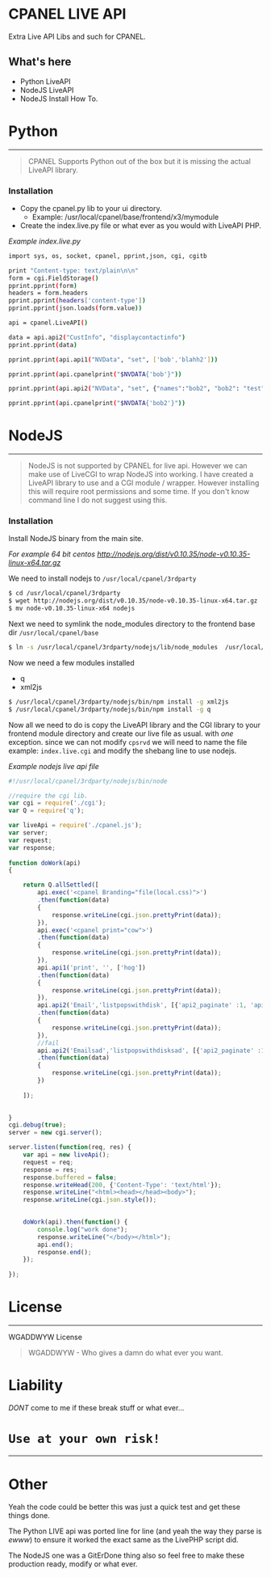 # CPANEL LIVE API

Extra Live API Libs and such for CPANEL.

## What's here

* Python LiveAPI
* NodeJS LiveAPI
* NodeJS Install How To.

# Python
***
>CPANEL Supports Python out of the box but it is missing the actual LiveAPI library. 
### Installation
 - Copy the cpanel.py lib to your ui directory.
    - Example: /usr/local/cpanel/base/frontend/x3/mymodule
 - Create the index.live.py file or what ever as you would with LiveAPI PHP.

_Example index.live.py_
```sh
import sys, os, socket, cpanel, pprint,json, cgi, cgitb 

print "Content-type: text/plain\n\n"
form = cgi.FieldStorage()
pprint.pprint(form)
headers = form.headers
pprint.pprint(headers['content-type'])
pprint.pprint(json.loads(form.value))

api = cpanel.LiveAPI()

data = api.api2("CustInfo", "displaycontactinfo")
pprint.pprint(data)

pprint.pprint(api.api1("NVData", "set", ['bob','blahh2']))

pprint.pprint(api.cpanelprint("$NVDATA{'bob'}"))

pprint.pprint(api.api2("NVData", "set", {"names":"bob2", "bob2": "test"}))

pprint.pprint(api.cpanelprint("$NVDATA{'bob2'}"))
```

# NodeJS
***
> NodeJS is not supported by CPANEL for live api. However we can make use of LiveCGI
> to wrap NodeJS into working.
> I have created a LiveAPI library to use and a CGI module / wrapper. However installing this will require root permissions and some time.
> If you don't know command line I do not suggest using this.

### Installation

Install NodeJS binary from the main site.

_For example 64 bit centos http://nodejs.org/dist/v0.10.35/node-v0.10.35-linux-x64.tar.gz_

We need to install nodejs to `/usr/local/cpanel/3rdparty`
```sh
$ cd /usr/local/cpanel/3rdparty
$ wget http://nodejs.org/dist/v0.10.35/node-v0.10.35-linux-x64.tar.gz
$ mv node-v0.10.35-linux-x64 nodejs
```

Next we need to symlink the node_modules directory to the frontend base dir `/usr/local/cpanel/base`

```sh
$ ln -s /usr/local/cpanel/3rdparty/nodejs/lib/node_modules  /usr/local/cpanel/base/node_modules
```

Now we need a few modules installed
- q
- xml2js

```sh
$ /usr/local/cpanel/3rdparty/nodejs/bin/npm install -g xml2js
$ /usr/local/cpanel/3rdparty/nodejs/bin/npm install -g q
```
Now all we need to do is copy the LiveAPI library and the CGI library to your frontend module directory and create our live file as usual.
with *one* exception.  since we can not modify `cpsrvd` we will need to name the file example: `index.live.cgi` and modify the shebang line to use nodejs.

_Example nodejs live api file_

```js
#!/usr/local/cpanel/3rdparty/nodejs/bin/node

//require the cgi lib.
var cgi = require('./cgi');
var Q = require('q');

var liveApi = require('./cpanel.js'); 
var server;
var request;
var response;
	
function doWork(api)
{

	return Q.allSettled([
		api.exec('<cpanel Branding="file(local.css)">')
		.then(function(data)  
		{
			response.writeLine(cgi.json.prettyPrint(data)); 
		}),
		api.exec('<cpanel print="cow">')
		.then(function(data) 
		{ 
			response.writeLine(cgi.json.prettyPrint(data)); 
		}),
		api.api1('print', '', ['hog'])
		.then(function(data) 
		{
			response.writeLine(cgi.json.prettyPrint(data)); 
		}),
		api.api2('Email','listpopswithdisk', [{'api2_paginate' :1, 'api2_paginate_start' : 1, 'api2_paginate_size': 10, "acct":1}])
		.then(function(data) 
		{
			response.writeLine(cgi.json.prettyPrint(data)); 
		}),
		//fail
		api.api2('Emailsad','listpopswithdisksad', [{'api2_paginate' :1, 'api2_paginate_start' : 1, 'api2_paginate_size': 10, "acct":1}])
		.then(function(data) 
		{
			response.writeLine(cgi.json.prettyPrint(data)); 
		})
	
	]);

	
}
cgi.debug(true);
server = new cgi.server();

server.listen(function(req, res) {
	var api = new liveApi();
	request = req;
	response = res;
	response.buffered = false;
	response.writeHead(200, {'Content-Type': 'text/html'});
	response.writeLine("<html><head></head><body>");
	response.writeLine(cgi.json.style());

	
	doWork(api).then(function() {
		console.log("work done");
		response.writeLine("</body></html>");
		api.end();
		response.end();
	});
	
});
```

# License
***

WGADDWYW License
> WGADDWYW - Who gives a damn do what ever you want.

# Liability

*DONT* come to me if these break stuff or what ever... 
# `Use at your own risk!`
***

# Other

Yeah the code could be better this was just a quick test and get these things done.

The Python LIVE api was ported line for line (and yeah the way they parse is *ewww*) to ensure it worked the exact same as the LivePHP script did.
	
The NodeJS one was a GitErDone thing also so feel free to make these production ready, modify or what ever.





